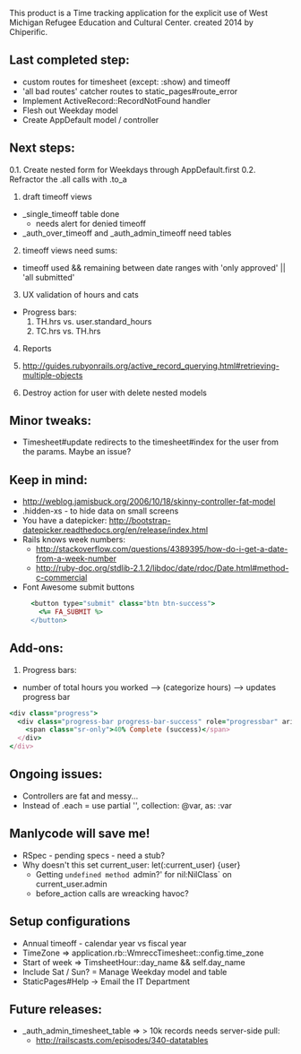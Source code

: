 This product is a Time tracking application for the explicit use of West Michigan Refugee Education and Cultural Center. created 2014 by Chiperific.

## Last completed step:
* custom routes for timesheet (except: :show) and timeoff
* 'all bad routes' catcher routes to static_pages#route_error
* Implement ActiveRecord::RecordNotFound handler
* Flesh out Weekday model
* Create AppDefault model / controller

## Next steps:
0.1. Create nested form for Weekdays through AppDefault.first
0.2. Refractor the .all calls with .to_a
1. draft timeoff views
  * \_single\_timeoff table done
    * needs alert for denied timeoff
  * \_auth\_over\_timeoff and \_auth\_admin\_timeoff need tables
2. timeoff views need sums:
  * timeoff used && remaining between date ranges with 'only approved' || 'all submitted'
3. UX validation of hours and cats
  * Progress bars:
    1. TH.hrs vs. user.standard_hours
    2. TC.hrs vs. TH.hrs
4. Reports
  1. http://guides.rubyonrails.org/active_record_querying.html#retrieving-multiple-objects

5. Destroy action for user with delete nested models

## Minor tweaks:
* Timesheet#update redirects to the timesheet#index for the user from the params. Maybe an issue?


## Keep in mind:
* http://weblog.jamisbuck.org/2006/10/18/skinny-controller-fat-model
* .hidden-xs - to hide data on small screens
* You have a datepicker: http://bootstrap-datepicker.readthedocs.org/en/release/index.html
* Rails knows week numbers:
  * http://stackoverflow.com/questions/4389395/how-do-i-get-a-date-from-a-week-number
  * http://ruby-doc.org/stdlib-2.1.2/libdoc/date/rdoc/Date.html#method-c-commercial
* Font Awesome submit buttons
  ```ruby
    <button type="submit" class="btn btn-success">
      <%= FA_SUBMIT %>
    </button>
  ```

## Add-ons:
1. Progress bars:
  * number of total hours you worked --> (categorize hours) --> updates progress bar
  ```ruby
  <div class="progress">
    <div class="progress-bar progress-bar-success" role="progressbar" aria-valuenow="40" aria-valuemin="0" aria-valuemax="100" style="width: 40%">
      <span class="sr-only">40% Complete (success)</span>
    </div>
  </div>
  ```

## Ongoing issues:

* Controllers are fat and messy...
* Instead of .each = use partial '', collection: @var, as: :var

## Manlycode will save me!
* RSpec - pending specs - need a stub?
* Why doesn't this set current\_user: let(:current_user) {user}
  * Getting `undefined method `admin?' for nil:NilClass` on current_user.admin
  * before_action calls are wreacking havoc?


## Setup configurations
* Annual timeoff - calendar year vs fiscal year
* TimeZone => application.rb::WmreccTimesheet::config.time_zone
* Start of week => TimsheetHour::day_name && self.day_name
* Include Sat / Sun? = Manage Weekday model and table
* StaticPages#Help -> Email the IT Department

## Future releases:
* _auth_admin_timesheet_table => > 10k records needs server-side pull:
  * http://railscasts.com/episodes/340-datatables
